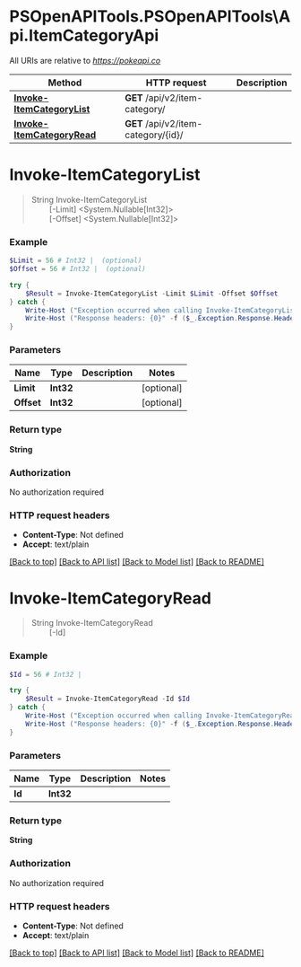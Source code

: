 # PSOpenAPITools.PSOpenAPITools\Api.ItemCategoryApi

All URIs are relative to *https://pokeapi.co*

Method | HTTP request | Description
------------- | ------------- | -------------
[**Invoke-ItemCategoryList**](ItemCategoryApi.md#Invoke-ItemCategoryList) | **GET** /api/v2/item-category/ | 
[**Invoke-ItemCategoryRead**](ItemCategoryApi.md#Invoke-ItemCategoryRead) | **GET** /api/v2/item-category/{id}/ | 


<a id="Invoke-ItemCategoryList"></a>
# **Invoke-ItemCategoryList**
> String Invoke-ItemCategoryList<br>
> &nbsp;&nbsp;&nbsp;&nbsp;&nbsp;&nbsp;&nbsp;&nbsp;[-Limit] <System.Nullable[Int32]><br>
> &nbsp;&nbsp;&nbsp;&nbsp;&nbsp;&nbsp;&nbsp;&nbsp;[-Offset] <System.Nullable[Int32]><br>



### Example
```powershell
$Limit = 56 # Int32 |  (optional)
$Offset = 56 # Int32 |  (optional)

try {
    $Result = Invoke-ItemCategoryList -Limit $Limit -Offset $Offset
} catch {
    Write-Host ("Exception occurred when calling Invoke-ItemCategoryList: {0}" -f ($_.ErrorDetails | ConvertFrom-Json))
    Write-Host ("Response headers: {0}" -f ($_.Exception.Response.Headers | ConvertTo-Json))
}
```

### Parameters

Name | Type | Description  | Notes
------------- | ------------- | ------------- | -------------
 **Limit** | **Int32**|  | [optional] 
 **Offset** | **Int32**|  | [optional] 

### Return type

**String**

### Authorization

No authorization required

### HTTP request headers

 - **Content-Type**: Not defined
 - **Accept**: text/plain

[[Back to top]](#) [[Back to API list]](../README.md#documentation-for-api-endpoints) [[Back to Model list]](../README.md#documentation-for-models) [[Back to README]](../README.md)

<a id="Invoke-ItemCategoryRead"></a>
# **Invoke-ItemCategoryRead**
> String Invoke-ItemCategoryRead<br>
> &nbsp;&nbsp;&nbsp;&nbsp;&nbsp;&nbsp;&nbsp;&nbsp;[-Id] <Int32><br>



### Example
```powershell
$Id = 56 # Int32 | 

try {
    $Result = Invoke-ItemCategoryRead -Id $Id
} catch {
    Write-Host ("Exception occurred when calling Invoke-ItemCategoryRead: {0}" -f ($_.ErrorDetails | ConvertFrom-Json))
    Write-Host ("Response headers: {0}" -f ($_.Exception.Response.Headers | ConvertTo-Json))
}
```

### Parameters

Name | Type | Description  | Notes
------------- | ------------- | ------------- | -------------
 **Id** | **Int32**|  | 

### Return type

**String**

### Authorization

No authorization required

### HTTP request headers

 - **Content-Type**: Not defined
 - **Accept**: text/plain

[[Back to top]](#) [[Back to API list]](../README.md#documentation-for-api-endpoints) [[Back to Model list]](../README.md#documentation-for-models) [[Back to README]](../README.md)

